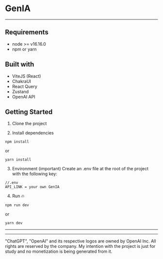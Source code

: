 # GenIA

---

## Requirements

- node >= v16.16.0
- npm or yarn

## Built with

- ViteJS (React)
- ChakraUI
- React Query
- Zustand
- OpenAI API

## Getting Started

1. Clone the project


2. Install dependencies

```
npm install
```

or

```
yarn install
```

3. Environment (important)
   Create an .env file at the root of the project with the following key:

```
//.env
API_LINK = your own GenIA
```

4. Run 🔥

```
npm run dev
```

or

```
yarn dev
```

---

---

"ChatGPT", "OpenAI" and its respective logos are owned by OpenAI Inc. All rights are reserved by the company. My intention with the project is just for study and no monetization is being generated from it.
